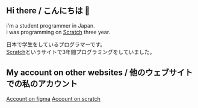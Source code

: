 ## Hi there / こんにちは 👋

i'm a student programmer in Japan. <br>
i was programming on <a href=https://scratchmit.edu>Scratch</a> three year.

日本で学生をしているプログラマーです。<br>
<a href=https://scratchmit.edu>Scratch</a>というサイトで3年間プログラミングをしていました。

## My account on other websites / 他のウェブサイトでの私のアカウント
<a href=https://figma.com/@Nellzz9uestQ>Account on figma</a>
<a href=https://scratch.mit.edu/users/NellArtz>Account on scratch</a>
